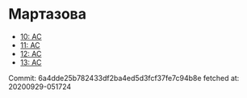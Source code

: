 # Мартазова
- [10: AC](10.md)
- [11: AC](11.md)
- [12: AC](12.md)
- [13: AC](13.md)

Commit: 6a4dde25b782433df2ba4ed5d3fcf37fe7c94b8e
 fetched at: 20200929-051724
